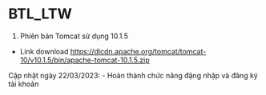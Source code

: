 # BTL_LTW
1. Phiên bản Tomcat sử dụng 10.1.5
- Link download https://dlcdn.apache.org/tomcat/tomcat-10/v10.1.5/bin/apache-tomcat-10.1.5.zip

Cập nhật ngày 22/03/2023:
    - Hoàn thành chức năng đặng nhập và đăng ký tài khoản